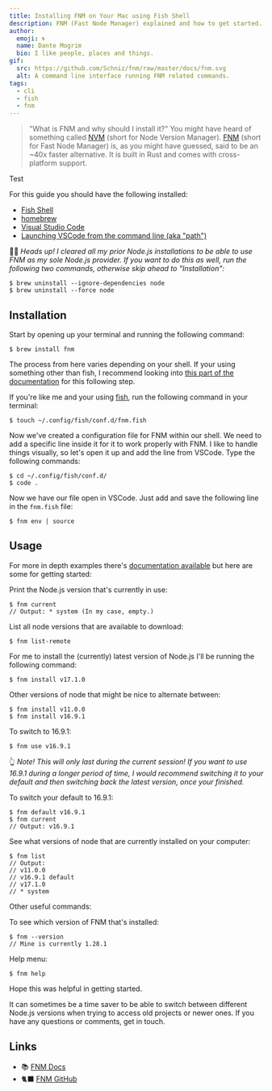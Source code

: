 ```yaml
---
title: Installing FNM on Your Mac using Fish Shell
description: FNM (Fast Node Manager) explained and how to get started.
author:
  emoji: 🌀
  name: Dante Mogrim
  bio: I like people, places and things.
gif:
  src: https://github.com/Schniz/fnm/raw/master/docs/fnm.svg
  alt: A command line interface running FNM related commands.
tags:
  - cli
  - fish
  - fnm
---
```


> "What is FNM and why should I install it?" You might have heard of something called [NVM](https://github.com/nvm-sh/nvm) (short for Node Version Manager). [FNM](https://github.com/Schniz/fnm) (short for Fast Node Manager) is, as you might have guessed, said to be an ~40x faster alternative. It is built in Rust and comes with cross-platform support.

Test

For this guide you should have the following installed:
- [Fish Shell](https://fishshell.com/)
- [homebrew](https://brew.sh/index_sv)
- [Visual Studio Code](https://code.visualstudio.com/)
- [Launching VSCode from the command line (aka "path")](https://code.visualstudio.com/docs/setup/mac)

🙇‍♂️ _Heads up! I cleared all my prior Node.js installations to be able to use FNM as my sole Node.js provider. If you want to do this as well, run the following two commands, otherwise skip ahead to "Installation":_

```shell-session
$ brew uninstall --ignore-dependencies node
$ brew uninstall --force node
```

## Installation
Start by opening up your terminal and running the following command:
```shell-session
$ brew install fnm
```

The process from here varies depending on your shell. If your using something other than fish, I recommend looking into [this part of the documentation](https://github.com/Schniz/fnm#shell-setup) for this following step.

If you're like me and your using [fish](https://fishshell.com/), run the following command in your terminal:
```shell-session
$ touch ~/.config/fish/conf.d/fnm.fish
```

Now we've created a configuration file for FNM within our shell. We need to add a specific line inside it for it to work properly with FNM.
I like to handle things visually, so let's open it up and add the line from VSCode. Type the following commands:

```shell-session
$ cd ~/.config/fish/conf.d/
$ code .
```

Now we have our file open in VSCode. Just add and save the following line in the `fnm.fish` file:
```shell-session
$ fnm env | source
```

## Usage
For more in depth examples there's [documentation available](https://github.com/Schniz/fnm/blob/master/docs/commands.md) but here are some for getting started:

Print the Node.js version that's currently in use:
```shell-session
$ fnm current
// Output: * system (In my case, empty.)
```

List all node versions that are available to download:
```shell-session
$ fnm list-remote
```

For me to install the (currently) latest version of Node.js I'll be running the following command:
```shell-session
$ fnm install v17.1.0
```

Other versions of node that might be nice to alternate between:
```shell-session
$ fnm install v11.0.0
$ fnm install v16.9.1
```

To switch to 16.9.1:
```shell-session
$ fnm use v16.9.1
```
👆 _Note! This will only last during the current session!
If you want to use 16.9.1 during a longer period of time, I would recommend switching it to your default and then switching back the latest version, once your finished._

To switch your default to 16.9.1:
```shell-session
$ fnm default v16.9.1
$ fnm current
// Output: v16.9.1
```

See what versions of node that are currently installed on your computer:
```shell-session
$ fnm list
// Output:
// v11.0.0
// v16.9.1 default
// v17.1.0
// * system
```

Other useful commands:

To see which version of FNM that's installed:
```shell-session
$ fnm --version
// Mine is currently 1.28.1
```

Help menu:
```shell-session
$ fnm help
```

Hope this was helpful in getting started.

It can sometimes be a time saver to be able to switch between different Node.js versions when trying to access old projects or newer ones.
If you have any questions or comments, get in touch.

## Links
- 📚 [FNM Docs](https://github.com/Schniz/fnm/blob/master/docs/commands.md)
- 🐈‍⬛ [FNM GitHub](https://github.com/Schniz/fnm)